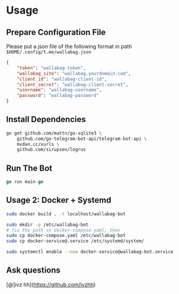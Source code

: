# Usage

## Prepare Configuration File

Please put a json file of the following format in path `$HOME/.config/t.me/wallabag.json`

```json
{
    "token": "wallabag-token",
    "wallabag_site": "wallabag.yourdomain.com",
    "client_id": "wallabag-client-id",
    "client_secret": "wallabag-client-secret",
    "username": "wallabag-username",
    "password": "wallabag-password"
}
```

## Install Dependencies

```sh
go get github.com/mattn/go-sqlite3 \
    github.com/go-telegram-bot-api/telegram-bot-api \
    mvdan.cc/xurls \
    github.com/sirupsen/logrus
```

## Run The Bot

```go
go run main.go
```

## Usage 2: Docker + Systemd

```sh
sudo docker build . -t localhost/wallabag-bot

sudo mkdir -p /etc/wallabag-bot
# fix the path in docker-compose.yaml, then
sudo cp docker-compose.yaml /etc/wallabag-bot
sudo cp docker-service@.service /etc/systemd/system/

sudo systemctl enable --now docker-service@wallabag-bot.service
```

## Ask questions
[@]ivz hh](https://github.com/ivzhh)
